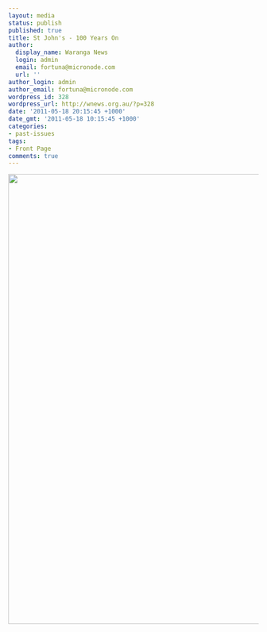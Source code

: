 ```yaml
---
layout: media
status: publish
published: true
title: St John's - 100 Years On
author:
  display_name: Waranga News
  login: admin
  email: fortuna@micronode.com
  url: ''
author_login: admin
author_email: fortuna@micronode.com
wordpress_id: 328
wordpress_url: http://wnews.org.au/?p=328
date: '2011-05-18 20:15:45 +1000'
date_gmt: '2011-05-18 10:15:45 +1000'
categories:
- past-issues
tags:
- Front Page
comments: true
---
```


<a href="{{ site.url }}/images/2011/05/frontpage-20110519.pdf"><img class="alignnone size-full wp-image-325" title="Front Page - 19 May 2011" src="{{ site.url }}/images/2011/05/frontpage-20110519.png" alt="" width="624" height="907" /></a>
